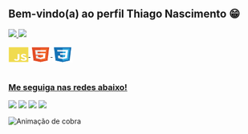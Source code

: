 ## Bem-vindo(a) ao perfil Thiago Nascimento 😁

 <div>
   <a href="https://github.com/Thiagonascimento2020">
   <img height="180em" src="https://github-readme-stats.vercel.app/api?username=Thiagonascimento2020&show_icons=true&theme=highcontrast&include_all_commits=true&count_private=true"/>
   <img height="180em" src="https://github-readme-stats.vercel.app/api/top-langs/?username=Thiagonascimento2020&layout=compact&langs_count=6&theme=tokyonight"/>

</div>
<div style="display: inline_block"><br>
  <img align="center" alt="Js" height="30" width="40" src="https://raw.githubusercontent.com/devicons/devicon/master/icons/javascript/javascript-plain.svg ">
  <img align="center" alt="HTML" height="30" width="40" src="https://raw.githubusercontent.com/devicons/devicon/master/icons/html5/html5-original.svg ">
  <img align="center" alt="CSS" height="30" width="40" src="https://raw.githubusercontent.com/devicons/devicon/master/icons/css3/css3-original.svg ">
</div>
 
 <br>
 
  ### Me seguiga nas redes abaixo!
 
<div>
  <a href="https://www.youtube.com/channel/UChTCFhcuvyHcCw3191tQ6ag" target="_blank"><img src="https://img.shields.io/badge/YouTube-FF0000?style=for-the- badge&logo=youtube&logoColor=white" target="_blank"></a>
  <a href="https://instagram.com/thiago_nascimento17_02?igshid=ZGUzMzM3NWJiOQ==" target="_blank"><img src="https://img.shields.io/badge/-Instagram-%23E4405F?style=for-the- badge&logo=instagram&logoColor=white" target="_blank"></a>
  <a href="https://discord.com/channels/@me/1106209370343227443" target="_blank"><img src="https://img.shields.io/discord/308323056592486420?label=discord&logo=discord&style=social" target="_blank"></a>
  <a href="https://www.linkedin.com/in/thiago-nascimento-6386b5170/" target="_blank"><img src="https://img.shields.io/badge/-LinkedIn-%230077B5?style= for-the-badge&logo=linkedin&logoColor=white" target="_blank"></a>
 
  ![Animação de cobra](https://github.com/Thiagonascimento2020/Thiagonascimento2020/blob/output/github-contribution-grid-snake.svg)

</div>
